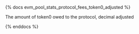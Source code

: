 {% docs evm_pool_stats_protocol_fees_token0_adjusted %}

The amount of token0 owed to the protocol, decimal adjusted

{% enddocs %}
